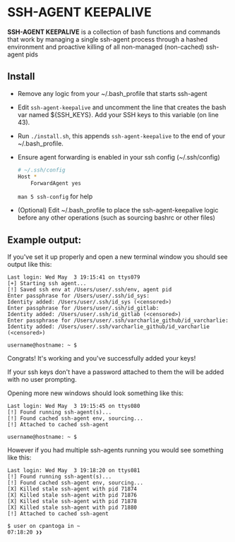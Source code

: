 # SSH-AGENT KEEPALIVE


**SSH-AGENT KEEPALIVE** is a collection of bash functions and commands that
work by managing a single ssh-agent process through a hashed environment and
proactive killing of all non-managed (non-cached) ssh-agent pids

## Install
 - Remove any logic from your ~/.bash_profile that starts ssh-agent

 - Edit `ssh-agent-keepalive` and uncomment the line that creates the bash var
   named ${SSH_KEYS}. Add your SSH keys to this variable (on line 43).

 - Run `./install.sh`, this appends `ssh-agent-keepalive` to the end of your
   ~/.bash_profile.
 
 - Ensure agent forwarding is enabled in your ssh config (~/.ssh/config)
   ```bash
   # ~/.ssh/config
   Host *
       ForwardAgent yes
   ```
   `man 5 ssh-config` for help

 - (Optional) Edit ~/.bash_profile to place the ssh-agent-keepalive logic before
   any other operations (such as sourcing bashrc or other files)


## Example output:

If you've set it up properly and open a new terminal window you should see
output like this:

```
Last login: Wed May  3 19:15:41 on ttys079
[+] Starting ssh agent...
[!] Saved ssh env at /Users/user/.ssh/env, agent pid
Enter passphrase for /Users/user/.ssh/id_sys:
Identity added: /Users/user/.ssh/id_sys (<censored>)
Enter passphrase for /Users/user/.ssh/id_gitlab:
Identity added: /Users/user/.ssh/id_gitlab (<censored>)
Enter passphrase for /Users/user/.ssh/varcharlie_github/id_varcharlie:
Identity added: /Users/user/.ssh/varcharlie_github/id_varcharlie (<censored>)

username@hostname: ~ $
```

Congrats! It's working and you've successfully added your keys!

If your ssh keys don't have a password attached to them the will be added with
no user prompting.

Opening more new windows should look something like this:

```
Last login: Wed May  3 19:15:45 on ttys080
[!] Found running ssh-agent(s)...
[!] Found cached ssh-agent env, sourcing...
[!] Attached to cached ssh-agent

username@hostname: ~ $
```

However if you had multiple ssh-agents running you would see something like this:

```
Last login: Wed May  3 19:18:20 on ttys081
[!] Found running ssh-agent(s)...
[!] Found cached ssh-agent env, sourcing...
[X] Killed stale ssh-agent with pid 71874
[X] Killed stale ssh-agent with pid 71876
[X] Killed stale ssh-agent with pid 71878
[X] Killed stale ssh-agent with pid 71880
[!] Attached to cached ssh-agent

$ user on cpantoga in ~
07:18:20 ❯❯
```
